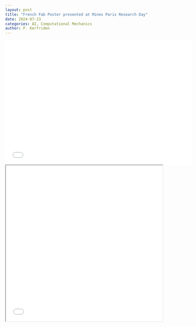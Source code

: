 ```yaml
---
layout: post
title: "French Fab Poster presented at Mines Paris Research Day"
date: 2024-07-23
categories: AI, Computational Mechanics
author: P. Kerfriden
---
```


<embed src="blog/assets/images/poster_french_fab.pdf" width="600" height="400" type="application/pdf">

<iframe src="assets/images/poster_french_fab.pdf" width="100%" height="500px">
</iframe>
